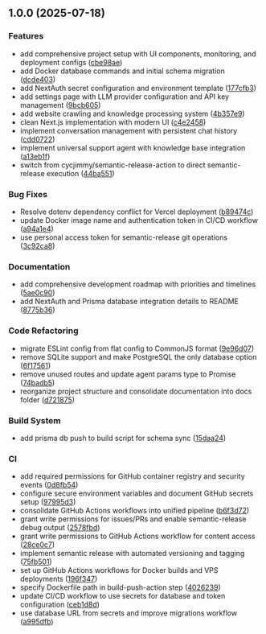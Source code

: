 ## 1.0.0 (2025-07-18)

### Features

* add comprehensive project setup with UI components, monitoring, and deployment configs ([cbe98ae](https://github.com/tonmate/tonmate/commit/cbe98ae0db6804e8850c193ccd5767f6f5729aae))
* add Docker database commands and initial schema migration ([dcde403](https://github.com/tonmate/tonmate/commit/dcde40332db593b7c4b9028d2c4995feffc0e86c))
* add NextAuth secret configuration and environment template ([177cfb3](https://github.com/tonmate/tonmate/commit/177cfb3ed852fbf0cad7c264e9cd3ffd96b97aaa))
* add settings page with LLM provider configuration and API key management ([9bcb605](https://github.com/tonmate/tonmate/commit/9bcb605e6a052df3e5a7746f5930c660238a5b74))
* add website crawling and knowledge processing system ([4b357e9](https://github.com/tonmate/tonmate/commit/4b357e9e8ba110fc7a3469211bf1efee654caf12))
* clean Next.js implementation with modern UI ([c4e2458](https://github.com/tonmate/tonmate/commit/c4e24588db2fdb2b3e5f3bf8ff56443d33cb3474))
* implement conversation management with persistent chat history ([cdd0722](https://github.com/tonmate/tonmate/commit/cdd072298ba996700c41a8385f391839a87a16ce))
* implement universal support agent with knowledge base integration ([a13eb1f](https://github.com/tonmate/tonmate/commit/a13eb1fa905c2356421ab053b3acbc16ad452889))
* switch from cycjimmy/semantic-release-action to direct semantic-release execution ([44ba551](https://github.com/tonmate/tonmate/commit/44ba5510c148d5093b184195e63777fe72bb51f5))

### Bug Fixes

* Resolve dotenv dependency conflict for Vercel deployment ([b89474c](https://github.com/tonmate/tonmate/commit/b89474c46433408f7f05420ba707db2b7d42eb2c))
* update Docker image name and authentication token in CI/CD workflow ([a94a1e4](https://github.com/tonmate/tonmate/commit/a94a1e4991dfbf4e521ccc1090692423091e4b30))
* use personal access token for semantic-release git operations ([3c92ca8](https://github.com/tonmate/tonmate/commit/3c92ca888e609b685d663f844e50d4bf133deb6e))

### Documentation

* add comprehensive development roadmap with priorities and timelines ([5ae0c90](https://github.com/tonmate/tonmate/commit/5ae0c90da50bb16bf354bed9f8d2f2b3fcd3990b))
* add NextAuth and Prisma database integration details to README ([8775b36](https://github.com/tonmate/tonmate/commit/8775b36255e230fdc6e3d1e75269d438c767ec81))

### Code Refactoring

* migrate ESLint config from flat config to CommonJS format ([9e96d07](https://github.com/tonmate/tonmate/commit/9e96d07bb8b4a2814ee3f45b71b554b673d5ad51))
* remove SQLite support and make PostgreSQL the only database option ([6f17561](https://github.com/tonmate/tonmate/commit/6f17561445e1482fd5c5d7b27cf8e7a5158bff95))
* remove unused routes and update agent params type to Promise ([74badb5](https://github.com/tonmate/tonmate/commit/74badb523346009803e3961a3d786fb520fac7a1))
* reorganize project structure and consolidate documentation into docs folder ([d721875](https://github.com/tonmate/tonmate/commit/d7218753008e199ecca189c06b0567b20f158dcd))

### Build System

* add prisma db push to build script for schema sync ([15daa24](https://github.com/tonmate/tonmate/commit/15daa24a332e8b2c6a7fea7c5ff6448a9003f47e))

### CI

* add required permissions for GitHub container registry and security events ([0d8fb54](https://github.com/tonmate/tonmate/commit/0d8fb54ac164e7bbf1baac0d29efd9d4fde06d43))
* configure secure environment variables and document GitHub secrets setup ([97995d3](https://github.com/tonmate/tonmate/commit/97995d3d2cc503b70ffd7dd82afa7906c55e4e72))
* consolidate GitHub Actions workflows into unified pipeline ([b6f3d72](https://github.com/tonmate/tonmate/commit/b6f3d728a58d90cdf12483b62aac0a012e131867))
* grant write permissions for issues/PRs and enable semantic-release debug output ([2578fbd](https://github.com/tonmate/tonmate/commit/2578fbdfc84be9d37c4988a5f43b124facecb710))
* grant write permissions to GitHub Actions workflow for content access ([28ce0c7](https://github.com/tonmate/tonmate/commit/28ce0c7e76686346757a84b2a0bf3eeee06a3da8))
* implement semantic release with automated versioning and tagging ([75fb501](https://github.com/tonmate/tonmate/commit/75fb5011bd8f2ccb3a9cc1489026b4ef1567e39e))
* set up GitHub Actions workflows for Docker builds and VPS deployments ([196f347](https://github.com/tonmate/tonmate/commit/196f3474b6aa8b51c8e718edd5d6212fe36f0dc0))
* specify Dockerfile path in build-push-action step ([4026239](https://github.com/tonmate/tonmate/commit/402623904dab33be4139687341a4bdc6ec7fb5cd))
* update CI/CD workflow to use secrets for database and token configuration ([ceb1d8d](https://github.com/tonmate/tonmate/commit/ceb1d8d6e60f1b93f30811a92e2b83a1f70f3ea7))
* use database URL from secrets and improve migrations workflow ([a995dfb](https://github.com/tonmate/tonmate/commit/a995dfbbfd9c020eb88d133ac0402a7f51eb11f2))
